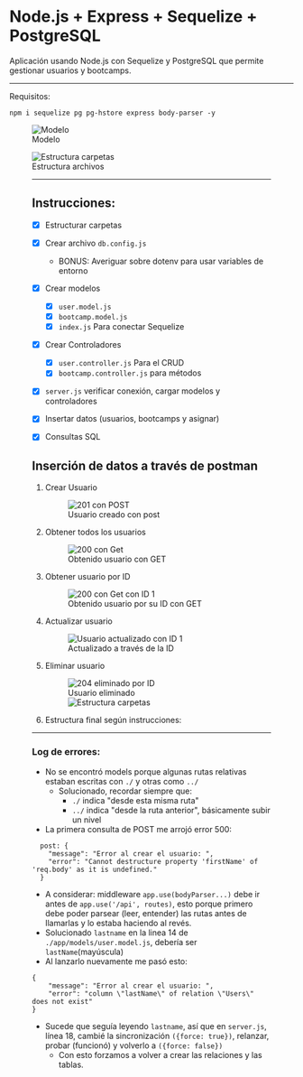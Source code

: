 # Node.js + Express + Sequelize + PostgreSQL
Aplicación usando Node.js con Sequelize y PostgreSQL que permite gestionar usuarios y bootcamps.

---

Requisitos:

`npm i sequelize pg pg-hstore express body-parser -y`

<figure>
    <img src="./assets/02.png" alt="Modelo" />
    <figcaption>Modelo</figcaption>
</figure>

<figure>
    <img src="./assets/01.png" alt="Estructura carpetas">
    <figcaption>Estructura archivos</figcaption>

---

## Instrucciones:
- [x] Estructurar carpetas
- [x] Crear archivo `db.config.js`
  - BONUS: Averiguar sobre dotenv para usar variables de entorno
- [x] Crear modelos
  - [x] `user.model.js`
  - [x] `bootcamp.model.js`
  - [x] `index.js` Para conectar Sequelize
- [x] Crear Controladores
  - [x] `user.controller.js` Para el CRUD
  - [x] `bootcamp.controller.js` para métodos
- [x] `server.js` verificar conexión, cargar modelos y controladores
- [x] Insertar datos (usuarios, bootcamps y asignar)
- [x] Consultas SQL


## Inserción de datos a través de postman
1. Crear Usuario
   <figure>
    <img src="./assets/03.png" alt="201 con POST">
    <figcaption>Usuario creado con post</figcaption>
2. Obtener todos los usuarios
   <figure>
    <img src="./assets/04.png" alt="200 con Get">
    <figcaption>Obtenido usuario con GET</figcaption>
3. Obtener usuario por ID
    <figure>
    <img src="./assets/05.png" alt="200 con Get con ID 1">
    <figcaption>Obtenido usuario por su ID con GET</figcaption>

4. Actualizar usuario
   <figure>
    <img src="./assets/06.png" alt="Usuario actualizado con ID 1">
    <figcaption>Actualizado a través de la ID</figcaption>
5. Eliminar usuario
   <figure>
    <img src="./assets/07.png" alt="204 eliminado por ID">
    <figcaption>Usuario eliminado</figcaption>

    <img src="./assets/08.png" alt="Estructura carpetas">

6. Estructura final según instrucciones:



---
### Log de errores:
- No se encontró models porque algunas rutas relativas estaban escritas con `./` y otras como `../`
  - Solucionado, recordar siempre que:
    - `./` indica "desde esta misma ruta"
    - `../` indica "desde la ruta anterior", básicamente subir un nivel
- La primera consulta de POST me arrojó error 500:
```
  post: {
    "message": "Error al crear el usuario: ",
    "error": "Cannot destructure property 'firstName' of 'req.body' as it is undefined."
  }
  ```
- A considerar: middleware `app.use(bodyParser...)` debe ir antes de `app.use('/api', routes)`, esto porque primero debe poder parsear (leer, entender) las rutas antes de llamarlas y lo estaba haciendo al revés.
- Solucionado `lastname` en la linea 14 de `./app/models/user.model.js`, debería ser `lastName`(mayúscula)
- Al lanzarlo nuevamente me pasó esto:
```
{
    "message": "Error al crear el usuario: ",
    "error": "column \"lastName\" of relation \"Users\" does not exist"
}
```
  - Sucede que seguía leyendo `lastname`, así que en `server.js`, línea 18, cambié la sincronización `({force: true})`, relanzar, probar (funcionó) y volverlo a `({force: false})`
    - Con esto forzamos a volver a crear las relaciones y las tablas.

